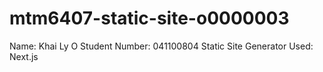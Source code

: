 # mtm6407-static-site-o0000003

Name: Khai Ly O
Student Number: 041100804
Static Site Generator Used: Next.js